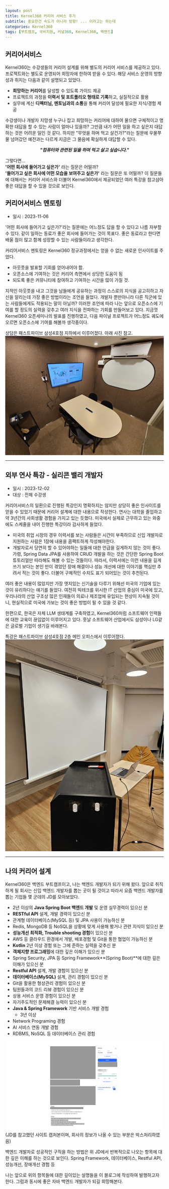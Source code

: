 ```yaml
---
layout: post
title: Kernel360 커리어 서비스 후기
subtitle: 중요한건 속도가 아니라 방향! ... 이라고는 하는데
categories: Kernel360
tags: [부트캠프, 국비지원, 커널360, Kernel360, 백엔드]
---
```


## 커리어서비스

Kernel360는 수강생들의 커리어 설계를 위해 별도의 커리어 서비스를 제공하고 있다. 프로젝트와는 별도로 운영되어 희망자에 한하여 받을 수 있다. 해당 서비스 운영의 방향성과 취지는 다음과 같이 설명되고 있았다.

- **희망하는 커리어**를 달성할 수 있도록 가이드 제공
- 프로젝트의 과정을 **이력서 및 포트폴리오 형태로 기록**하고, 실질적으로 활용
- 실무에 계신 **디렉터님, 멘토님과의 소통**을 통해 커리어 달성에 필요한 지식/경험 제공

수강생이나 개발자 지망생 누구나 잡고 희망하는 커리어에 대하여 물으면 구체적이고 명확한 대답을 할 수 있는 사람이 얼마나 있을까? 그만큼 내가 어떤 일을 하고 싶은지 대답하는 것은 어려운 일인 것 같다. 하지만 "무엇을 하며 먹고 살건가?"라는 질문에 우물쭈물 넘어갔던 예전과는 다르게 지금은 그 물음에 확실하게 대답할 수 있다.

_<center><strong>"컴퓨터와 관련된 일을 하며 먹고 살고 싶습니다."</strong></center>_

그렇다면...
<br>**'어떤 회사에 들어가고 싶은가'** 라는 질문은 어떨까?
<br>**'들어가고 싶은 회사에 어떤 모습을 보여주고 싶은가'** 라는 질문은 또 어떨까? 이 질문들에 대해서는 커리어 서비스와 더불어 Kernel360에서 제공되었던 여러 특강을 참고삼아 좋은 대답을 할 수 있을 것으로 보인다.

## 커리어서비스 멘토링

- 일시 : 2023-11-06

'어떤 회사에 들어가고 싶은가?'라는 질문에는 어느정도 답을 할 수 있다고 나름 자부할 수 있다. 같이 일하는 동료가 좋은 회사에 들어가는 것이 목표다. 좋은 동료라고 한다면 배울 점이 많고 함께 성장할 수 있는 사람들이라고 생각한다. 

커리어서비스 멘토링은 Kernel360 정규과정에서는 얻을 수 없는 새로운 인사이트를 주었다.

- 아웃풋을 발표할 기회를 얻어내어야 함.
- 오픈소스에 기여하는 것은 커리어 측면에서 상당한 도움이 됨
- 되도록 좋은 커뮤니티에 참여하고 기여하는 시간을 많이 가질 것.

지적인 아웃풋을 내고 그것을 남들에게 공유하는 과정이 스스로의 지식을 공고히하고 자신을 알리는데 가장 좋은 방법이라는 조언을 들었다. 개발자 뿐만아니라 다른 직군에 있는 사람들에게도 적용되는 말이 아닐까? 이러한 조언에 따라 나는 앞으로 오픈소스에 기여를 할 정도의 실력을 갖추고 여러 지식을 전파하는 기회를 만들어보고 있다. 지금껏 Kernel360 오픈세미나의 발표를 진행하였고, 다음 파이널 프로젝트가 어느정도 궤도에 오르면 오픈소스에 기여를 해볼까 생각중이다.


상담은 패스트파이브 삼성4호점 지하에서 이루어졌다. 아래 사진 참고.
![커리어 서비스 상담장소](/assets/images/career_service_01.jpg)

---

## 외부 연사 특강 - 실리콘 밸리 개발자

- 일시 : 2023-12-02
- 대상 : 전체 수강생

커리어서비스의 일환으로 진행된 특강인지 명확하지는 않지만 상당히 좋은 인사이트를 얻을 수 있었기 때문에 커리어 설계에 대한 내용으로 작성한다. 연사는 대학을 졸업하고 약 3년간의 사회생활 경험을 가지고 있는 듯했다. 미국에서 실제로 근무하고 있는 와중에도 스케줄을 내어 진행한 특강이라 감사하게 들었다.

- 미국의 취업 시장의 경우 이력서를 보는 사람들은 시간이 부족하므로 신입 개발자로 지원하는 사람은 1장에 내용을 콤팩트하게 작성해야한다.
- 개발자로서 당연히 할 수 있어야하는 일들에 대한 언급을 길게하지 않는 것이 좋다. 가령, Spring Data JPA를 사용하여 CRUD 개발을 하는 것은 간단한 Spring Boot 튜토리얼만 따라해도 해볼 수 있는 것들이다. 따라서, 이력서에는 이런 내용을 길게 쓰기 보다는 본인 만이 겪었던 장애 해결이나 성능 개선에 대한 이야기를 핵심만 추려서 적는 것이 좋다. 더불어 구체적인 수치도 표기 되어있는 것이 추천된다.

여러 좋은 내용이 많았지만 가장 엣지있는 신기술을 다루기 위해선 미국의 기업에 있는 것이 유리하다는 얘기를 들었다. 여전히 빅테크를 위시한 IT 산업의 중심이 미국에 있고, 우리나라의 산업 구조상 많은 인재들이 의료나 제조업에 유입되는 현상이 지속될 것이니, 현실적으로 미국에 가보는 것이 좋은 방법이 될 수 있을 것 같다.

한편으로, 한국은 자체 LLM 생태계를 구축하였고, Kernel360처럼 소프트웨어 인력들에 대한 교육이 끊임없이 이루어지고 있다. 훗날 소프트웨어 산업에서도 삼성이나 LG같은 글로벌 기업이 생기길 바래본다.

특강은 패스트파이브 삼성4호점 2층 메인 오피스에서 이루어졌다.
![커리어 서비스 특강장소](/assets/images/career_service_02.jpg)

---

## 나의 커리어 설계

Kernel360은 백엔드 부트캠프이고, 나는 백엔드 개발자가 되기 위해 왔다. 앞으로 취직하게 될 회사는 신입 백엔드 개발자를 뽑는 곳이 될 것이고 따라서 요즘 백엔드 개발자를 뽑는 기업들 몇 군데의 JD를 모아보았다. 

- 2년 이상의 **Java Spring Boot 백엔드 개발** 및 운영 실무경력이 있으신 분
- **RESTful API** 설계, 개발 경력이 있으신 분
- 관계형 데이터베이스(MySQL 등) 및 JPA 사용이 가능하신 분
- Redis, MongoDB 등 NoSQL을 상황에 맞게 사용해 봤거나 관련 지식이 있으신 분
- **성능개선 최적화, Trouble shooting 경험**이 있으신 분
- AWS 등 클라우드 환경에서 개발, 배포경험 및 Git을 통한 협업이 가능하신 분
- **Kotlin** 2년 이상 경험 또는 그에 준하는 실력을 갖추신 분
- **객체지향 프로그래밍**에 대한 깊은 이해가 있으신 분
- Spring Security, JPA 등 Spring Framework**(Spring Boot)**에 대한 깊은 이해가 있으신 분
- **Restful API** 설계, 개발 경험이 있으신 분
- **데이터베이스(MySQL)** 설계, 관리 경험이 있으신 분
- Git을 활용한 형상관리 경험이 있으신 분
- 팀원들과의 코드 리뷰 경험이 있으신 분
- 상용 서비스 운영 경험이 있으신 분
- 자기주도적인 문제해결 능력이 있으신 분
- **Java & Spring Framework** 기반 서비스 개발 경험
  - 3년 이상
- Network Programing 경험
- AI 서비스 연동 개발 경험
- RDBMS, NoSQL 등 데이터베이스 관리 경험


![커리어 서비스 특강장소](/assets/images/career_service_03.jpg)
(JD를 참고했던 사이트 캡처본이며, 회사의 정보가 나올 수 있는 부분은 박스처리하였음)


백엔드 개발자로 성공적인 구직을 하는 방법은 위 JD에서 반복적으로 나오는 항목에 대한 깊은 이해를 하는 것으로 보인다. Spring Framework, 데이터베이스, Restful API, 성능개선, 장애개선 경험 등

나는 앞으로 위의 항목들에 대한 깊이있는 설명들을 이 블로그에 작성하여 발행하고자 한다. 그럼과 동시에 좋은 자바 백엔드 개발자가 되길 희망해본다.
